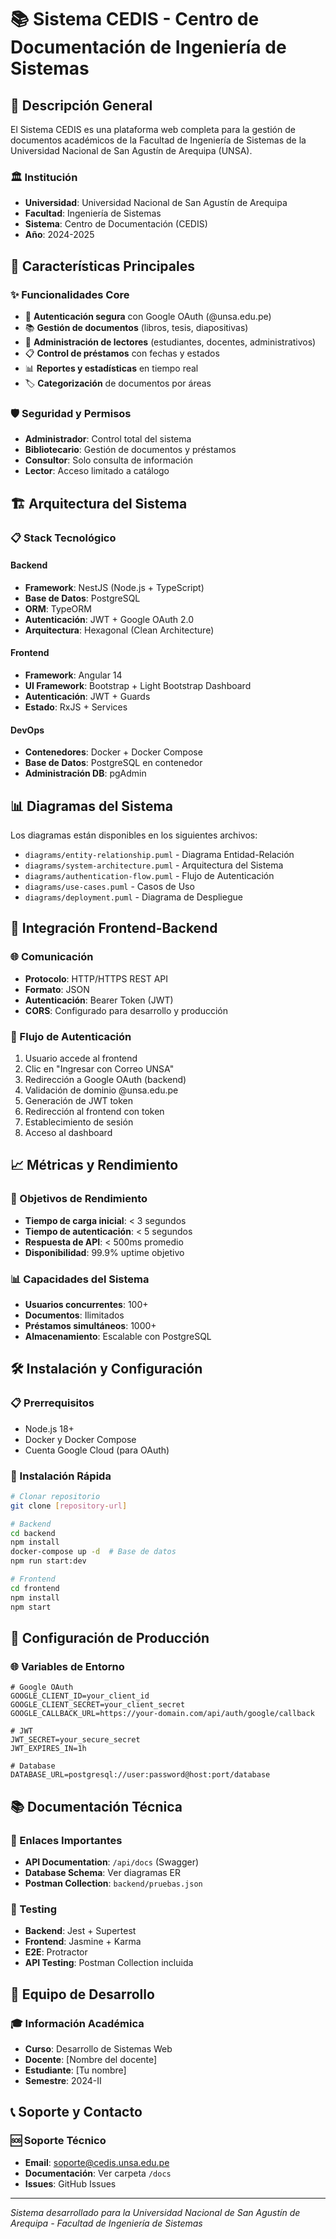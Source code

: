 # 📚 Sistema CEDIS - Centro de Documentación de Ingeniería de Sistemas

## 🎯 Descripción General

El Sistema CEDIS es una plataforma web completa para la gestión de documentos académicos de la Facultad de Ingeniería de Sistemas de la Universidad Nacional de San Agustín de Arequipa (UNSA). 

### 🏛️ Institución
- **Universidad**: Universidad Nacional de San Agustín de Arequipa
- **Facultad**: Ingeniería de Sistemas
- **Sistema**: Centro de Documentación (CEDIS)
- **Año**: 2024-2025

## 🚀 Características Principales

### ✨ Funcionalidades Core
- 🔐 **Autenticación segura** con Google OAuth (@unsa.edu.pe)
- 📚 **Gestión de documentos** (libros, tesis, diapositivas)
- 👥 **Administración de lectores** (estudiantes, docentes, administrativos)
- 📋 **Control de préstamos** con fechas y estados
- 📊 **Reportes y estadísticas** en tiempo real
- 🏷️ **Categorización** de documentos por áreas

### 🛡️ Seguridad y Permisos
- **Administrador**: Control total del sistema
- **Bibliotecario**: Gestión de documentos y préstamos
- **Consultor**: Solo consulta de información
- **Lector**: Acceso limitado a catálogo

## 🏗️ Arquitectura del Sistema

### 📋 Stack Tecnológico

#### Backend
- **Framework**: NestJS (Node.js + TypeScript)
- **Base de Datos**: PostgreSQL
- **ORM**: TypeORM
- **Autenticación**: JWT + Google OAuth 2.0
- **Arquitectura**: Hexagonal (Clean Architecture)

#### Frontend
- **Framework**: Angular 14
- **UI Framework**: Bootstrap + Light Bootstrap Dashboard
- **Autenticación**: JWT + Guards
- **Estado**: RxJS + Services

#### DevOps
- **Contenedores**: Docker + Docker Compose
- **Base de Datos**: PostgreSQL en contenedor
- **Administración DB**: pgAdmin

## 📊 Diagramas del Sistema

Los diagramas están disponibles en los siguientes archivos:
- `diagrams/entity-relationship.puml` - Diagrama Entidad-Relación
- `diagrams/system-architecture.puml` - Arquitectura del Sistema
- `diagrams/authentication-flow.puml` - Flujo de Autenticación
- `diagrams/use-cases.puml` - Casos de Uso
- `diagrams/deployment.puml` - Diagrama de Despliegue

## 🔄 Integración Frontend-Backend

### 🌐 Comunicación
- **Protocolo**: HTTP/HTTPS REST API
- **Formato**: JSON
- **Autenticación**: Bearer Token (JWT)
- **CORS**: Configurado para desarrollo y producción

### 🔐 Flujo de Autenticación
1. Usuario accede al frontend
2. Clic en "Ingresar con Correo UNSA"
3. Redirección a Google OAuth (backend)
4. Validación de dominio @unsa.edu.pe
5. Generación de JWT token
6. Redirección al frontend con token
7. Establecimiento de sesión
8. Acceso al dashboard

## 📈 Métricas y Rendimiento

### 🎯 Objetivos de Rendimiento
- **Tiempo de carga inicial**: < 3 segundos
- **Tiempo de autenticación**: < 5 segundos
- **Respuesta de API**: < 500ms promedio
- **Disponibilidad**: 99.9% uptime objetivo

### 📊 Capacidades del Sistema
- **Usuarios concurrentes**: 100+
- **Documentos**: Ilimitados
- **Préstamos simultáneos**: 1000+
- **Almacenamiento**: Escalable con PostgreSQL

## 🛠️ Instalación y Configuración

### 📋 Prerrequisitos
- Node.js 18+
- Docker y Docker Compose
- Cuenta Google Cloud (para OAuth)

### 🚀 Instalación Rápida
```bash
# Clonar repositorio
git clone [repository-url]

# Backend
cd backend
npm install
docker-compose up -d  # Base de datos
npm run start:dev

# Frontend
cd frontend
npm install
npm start
```

## 🔧 Configuración de Producción

### 🌐 Variables de Entorno
```env
# Google OAuth
GOOGLE_CLIENT_ID=your_client_id
GOOGLE_CLIENT_SECRET=your_client_secret
GOOGLE_CALLBACK_URL=https://your-domain.com/api/auth/google/callback

# JWT
JWT_SECRET=your_secure_secret
JWT_EXPIRES_IN=1h

# Database
DATABASE_URL=postgresql://user:password@host:port/database
```

## 📚 Documentación Técnica

### 🔗 Enlaces Importantes
- **API Documentation**: `/api/docs` (Swagger)
- **Database Schema**: Ver diagramas ER
- **Postman Collection**: `backend/pruebas.json`

### 🧪 Testing
- **Backend**: Jest + Supertest
- **Frontend**: Jasmine + Karma
- **E2E**: Protractor
- **API Testing**: Postman Collection incluida

## 👥 Equipo de Desarrollo

### 🎓 Información Académica
- **Curso**: Desarrollo de Sistemas Web
- **Docente**: [Nombre del docente]
- **Estudiante**: [Tu nombre]
- **Semestre**: 2024-II

## 📞 Soporte y Contacto

### 🆘 Soporte Técnico
- **Email**: soporte@cedis.unsa.edu.pe
- **Documentación**: Ver carpeta `/docs`
- **Issues**: GitHub Issues

---

*Sistema desarrollado para la Universidad Nacional de San Agustín de Arequipa - Facultad de Ingeniería de Sistemas*